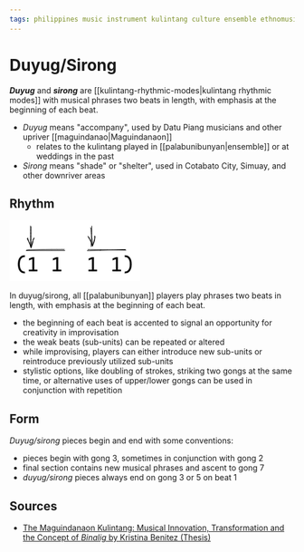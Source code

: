 ```yaml
---
tags: philippines music instrument kulintang culture ensemble ethnomusicology rhythmic-mode
---
```


# Duyug/Sirong

**_Duyug_** and **_sirong_** are [[kulintang-rhythmic-modes|kulintang rhythmic modes]] with musical phrases two beats in length, with emphasis at the beginning of each beat.

- _Duyug_ means "accompany", used by Datu Piang musicians and other upriver [[maguindanao|Maguindanaon]]
  - relates to the kulintang played in [[palabunibunyan|ensemble]] or at weddings in the past
- _Sirong_ means "shade" or "shelter", used in Cotabato City, Simuay, and other downriver areas

## Rhythm

![Duyug/sirong rhythmic mode in cipher](../attachments/duyug-sirong-cipher.png)

In duyug/sirong, all [[palabunibunyan]] players play phrases two beats in length, with emphasis at the beginning of each beat.

- the beginning of each beat is accented to signal an opportunity for creativity in improvisation
- the weak beats (sub-units) can be repeated or altered
- while improvising, players can either introduce new sub-units or reintroduce previously utilized sub-units
- stylistic options, like doubling of strokes, striking two gongs at the same time, or alternative uses of upper/lower gongs can be used in conjunction with repetition

## Form

*Duyug/sirong* pieces begin and end with some conventions:

- pieces begin with gong 3, sometimes in conjunction with gong 2
- final section contains new musical phrases and ascent to gong 7
- *duyug/sirong* pieces always end on gong 3 or 5 on beat 1

## Sources

- [The Maguindanaon Kulintang: Musical Innovation, Transformation and the Concept of _Binalig_ by Kristina Benitez (Thesis)](https://deepblue.lib.umich.edu/handle/2027.42/125019)
